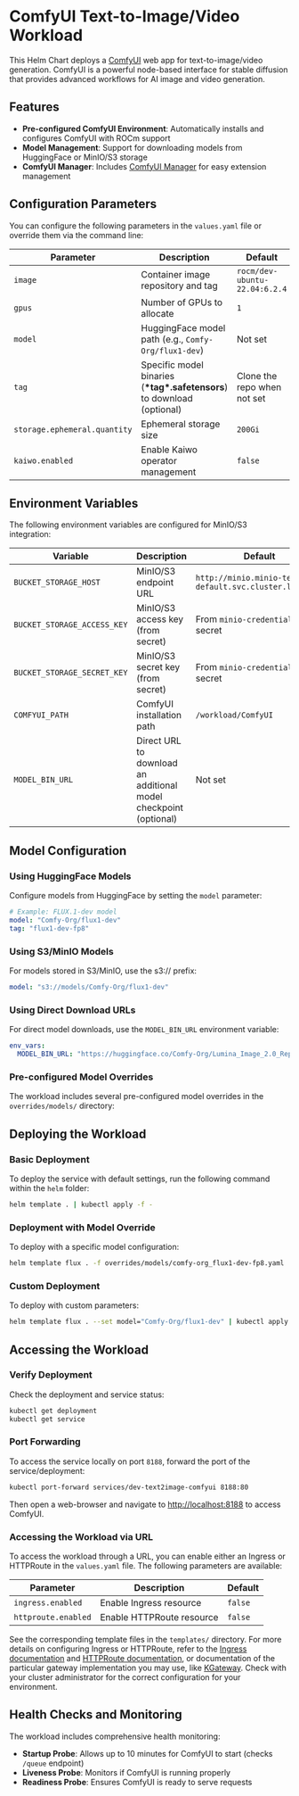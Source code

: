 # ComfyUI Text-to-Image/Video Workload

This Helm Chart deploys a [ComfyUI](https://github.com/comfyanonymous/ComfyUI) web app for text-to-image/video generation. ComfyUI is a powerful node-based interface for stable diffusion that provides advanced workflows for AI image and video generation.

## Features

- **Pre-configured ComfyUI Environment**: Automatically installs and configures ComfyUI with ROCm support
- **Model Management**: Support for downloading models from HuggingFace or MinIO/S3 storage
- **ComfyUI Manager**: Includes [ComfyUI Manager](https://github.com/ltdrdata/ComfyUI-Manager) for easy extension management

## Configuration Parameters

You can configure the following parameters in the `values.yaml` file or override them via the command line:

| Parameter                    | Description                                                           | Default                                    |
|------------------------------|-----------------------------------------------------------------------|--------------------------------------------|
| `image`                      | Container image repository and tag                                    | `rocm/dev-ubuntu-22.04:6.2.4`             |
| `gpus`                       | Number of GPUs to allocate                                            | `1`                                        |
| `model`                     | HuggingFace model path (e.g., `Comfy-Org/flux1-dev`)                | Not set                                    |
| `tag`                       | Specific model binaries (**\*tag\*.safetensors**)  to download (optional)                        | Clone the repo when not set                                   |
| `storage.ephemeral.quantity` | Ephemeral storage size                                               | `200Gi`                                    |
| `kaiwo.enabled`             | Enable Kaiwo operator management                                      | `false`                                    |

## Environment Variables

The following environment variables are configured for MinIO/S3 integration:

| Variable                     | Description                                                           | Default                                    |
|------------------------------|-----------------------------------------------------------------------|--------------------------------------------|
| `BUCKET_STORAGE_HOST`        | MinIO/S3 endpoint URL                                                | `http://minio.minio-tenant-default.svc.cluster.local:80` |
| `BUCKET_STORAGE_ACCESS_KEY`  | MinIO/S3 access key (from secret)                                   | From `minio-credentials` secret            |
| `BUCKET_STORAGE_SECRET_KEY`  | MinIO/S3 secret key (from secret)                                   | From `minio-credentials` secret            |
| `COMFYUI_PATH`              | ComfyUI installation path                                            | `/workload/ComfyUI`                       |
| `MODEL_BIN_URL`             | Direct URL to download an additional model checkpoint (optional)                       | Not set                                    |

## Model Configuration

### Using HuggingFace Models

Configure models from HuggingFace by setting the `model` parameter:

```yaml
# Example: FLUX.1-dev model
model: "Comfy-Org/flux1-dev"
tag: "flux1-dev-fp8"
```

### Using S3/MinIO Models

For models stored in S3/MinIO, use the s3:// prefix:

```yaml
model: "s3://models/Comfy-Org/flux1-dev"
```

### Using Direct Download URLs

For direct model downloads, use the `MODEL_BIN_URL` environment variable:

```yaml
env_vars:
  MODEL_BIN_URL: "https://huggingface.co/Comfy-Org/Lumina_Image_2.0_Repackaged/resolve/main/all_in_one/lumina_2.safetensors"
```

### Pre-configured Model Overrides

The workload includes several pre-configured model overrides in the `overrides/models/` directory:

## Deploying the Workload

### Basic Deployment

To deploy the service with default settings, run the following command within the `helm` folder:

```bash
helm template . | kubectl apply -f -
```

### Deployment with Model Override

To deploy with a specific model configuration:

```bash
helm template flux . -f overrides/models/comfy-org_flux1-dev-fp8.yaml | kubectl apply -f -
```

### Custom Deployment

To deploy with custom parameters:

```bash
helm template flux . --set model="Comfy-Org/flux1-dev" | kubectl apply -f -
```

## Accessing the Workload

### Verify Deployment

Check the deployment and service status:

```bash
kubectl get deployment
kubectl get service
```

### Port Forwarding

To access the service locally on port `8188`, forward the port of the service/deployment:

```bash
kubectl port-forward services/dev-text2image-comfyui 8188:80
```

Then open a web-browser and navigate to [http://localhost:8188](http://localhost:8188) to access ComfyUI.

### Accessing the Workload via URL

To access the workload through a URL, you can enable either an Ingress or HTTPRoute in the `values.yaml` file. The following parameters are available:

| Parameter              | Description                                                                 | Default                                                                 |
|------------------------|-----------------------------------------------------------------------------|-------------------------------------------------------------------------|
| `ingress.enabled`      | Enable Ingress resource                                                     | `false`                                                                 |
| `httproute.enabled`    | Enable HTTPRoute resource                                                   | `false`                                                                 |

See the corresponding template files in the `templates/` directory. For more details on configuring Ingress or HTTPRoute, refer to the [Ingress documentation](https://kubernetes.io/docs/concepts/services-networking/ingress/) and [HTTPRoute documentation](https://kubernetes-sigs.github.io/gateway-api/v0.5.0/httproute/), or documentation of the particular gateway implementation you may use, like [KGateway](https://kgateway.dev/). Check with your cluster administrator for the correct configuration for your environment.

## Health Checks and Monitoring

The workload includes comprehensive health monitoring:

- **Startup Probe**: Allows up to 10 minutes for ComfyUI to start (checks `/queue` endpoint)
- **Liveness Probe**: Monitors if ComfyUI is running properly
- **Readiness Probe**: Ensures ComfyUI is ready to serve requests
